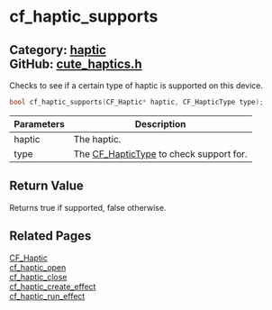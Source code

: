 [](../header.md ':include')

# cf_haptic_supports

Category: [haptic](/api_reference?id=haptic)  
GitHub: [cute_haptics.h](https://github.com/RandyGaul/cute_framework/blob/master/include/cute_haptics.h)  
---

Checks to see if a certain type of haptic is supported on this device.

```cpp
bool cf_haptic_supports(CF_Haptic* haptic, CF_HapticType type);
```

Parameters | Description
--- | ---
haptic | The haptic.
type | The [CF_HapticType](/haptic/cf_haptictype.md) to check support for.

## Return Value

Returns true if supported, false otherwise.

## Related Pages

[CF_Haptic](/haptic/cf_haptic.md)  
[cf_haptic_open](/haptic/cf_haptic_open.md)  
[cf_haptic_close](/haptic/cf_haptic_close.md)  
[cf_haptic_create_effect](/haptic/cf_haptic_create_effect.md)  
[cf_haptic_run_effect](/haptic/cf_haptic_run_effect.md)  
